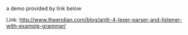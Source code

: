 a demo provided by link below

Link: http://www.theendian.com/blog/antlr-4-lexer-parser-and-listener-with-example-grammar/